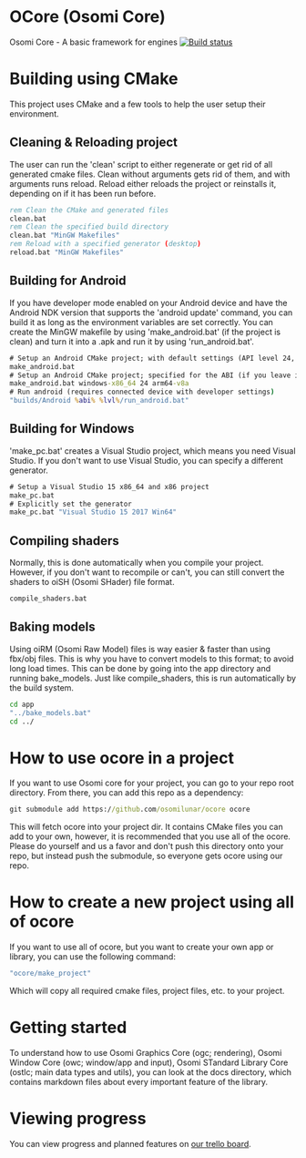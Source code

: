 # OCore (Osomi Core)
Osomi Core - A basic framework for engines
[![Build status](https://ci.appveyor.com/api/projects/status/mtmreeiiey3y1ksd?svg=true)](https://ci.appveyor.com/project/OsomiLunar/ocore)
# Building using CMake
This project uses CMake and a few tools to help the user setup their environment.
## Cleaning & Reloading project
The user can run the 'clean' script to either regenerate or get rid of all generated cmake files. Clean without arguments gets rid of them, and with arguments runs reload. Reload either reloads the project or reinstalls it, depending on if it has been run before.
```bat
rem Clean the CMake and generated files
clean.bat
rem Clean the specified build directory
clean.bat "MinGW Makefiles"
rem Reload with a specified generator (desktop)
reload.bat "MinGW Makefiles"
```
## Building for Android
If you have developer mode enabled on your Android device and have the Android NDK version that supports the 'android update' command, you can build it as long as the environment variables are set correctly. You can create the MinGW makefile by using 'make_android.bat' (if the project is clean) and turn it into a .apk and run it by using 'run_android.bat'.
```bat
# Setup an Android CMake project; with default settings (API level 24, arm64-v8a/armeabi-v7a/x86/x64 architecture and windows-x86_64 environment)
make_android.bat
# Setup an Android CMake project; specified for the ABI (if you leave it out, it will create 4 different ABI directories)
make_android.bat windows-x86_64 24 arm64-v8a
# Run android (requires connected device with developer settings)
"builds/Android %abi% %lvl%/run_android.bat"
```
## Building for Windows
'make_pc.bat' creates a Visual Studio project, which means you need Visual Studio. If you don't want to use Visual Studio, you can specify a different generator.
```bat
# Setup a Visual Studio 15 x86_64 and x86 project
make_pc.bat
# Explicitly set the generator
make_pc.bat "Visual Studio 15 2017 Win64"
```
## Compiling shaders
Normally, this is done automatically when you compile your project. However, if you don't want to recompile or can't, you can still convert the shaders to oiSH (Osomi SHader) file format.
```bat
compile_shaders.bat
```
## Baking models
Using oiRM (Osomi Raw Model) files is way easier & faster than using fbx/obj files. This is why you have to convert models to this format; to avoid long load times. This can be done by going into the app directory and running bake_models. Just like compile_shaders, this is run automatically by the build system.
```bat
cd app
"../bake_models.bat"
cd ../
```
# How to use ocore in a project
If you want to use Osomi core for your project, you can go to your repo root directory. From there, you can add this repo as a dependency:
```bat
git submodule add https://github.com/osomilunar/ocore ocore
```
This will fetch ocore into your project dir. It contains CMake files you can add to your own, however, it is recommended that you use all of the ocore.
Please do yourself and us a favor and don't push this directory onto your repo, but instead push the submodule, so everyone gets ocore using our repo.
# How to create a new project using all of ocore
If you want to use all of ocore, but you want to create your own app or library, you can use the following command:
```bat
"ocore/make_project"
```
Which will copy all required cmake files, project files, etc. to your project.
# Getting started
To understand how to use Osomi Graphics Core (ogc; rendering), Osomi Window Core (owc; window/app and input), Osomi STandard Library Core (ostlc; main data types and utils), you can look at the docs directory, which contains markdown files about every important feature of the library.
# Viewing progress
You can view progress and planned features on [our trello board](https://trello.com/b/US4bChrI/osomi-core).
